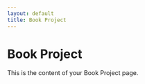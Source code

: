 ```yaml
---
layout: default
title: Book Project
---
```


<h1>Book Project</h1>
<p>This is the content of your Book Project page.</p>

